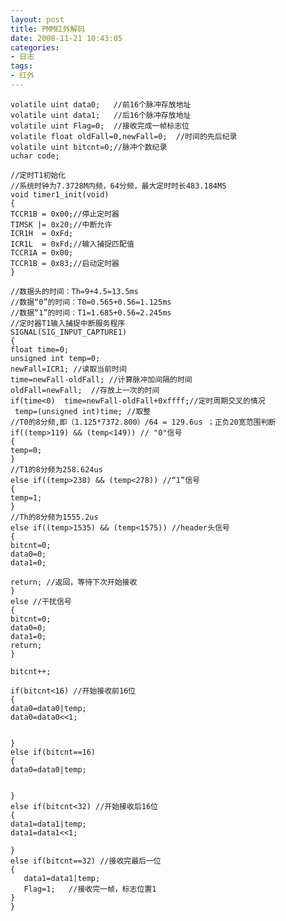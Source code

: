 ```yaml
---
layout: post
title: PMM红外解码
date: 2008-11-21 10:43:05
categories:
- 日志
tags:
- 红外
---
```




    volatile uint data0;   //前16个脉冲存放地址
    volatile uint data1;   //后16个脉冲存放地址
    volatile uint Flag=0;  //接收完成一帧标志位
    volatile float oldFall=0,newFall=0;  //时间的先后纪录
    volatile uint bitcnt=0;//脉冲个数纪录
    uchar code;
     
    //定时T1初始化
    //系统时钟为7.3728M内频，64分频，最大定时时长483.184MS
    void timer1_init(void)
    {
    TCCR1B = 0x00;//停止定时器
    TIMSK |= 0x20;//中断允许
    ICR1H  = 0xFd;
    ICR1L  = 0xFd;//输入捕捉匹配值
    TCCR1A = 0x00;
    TCCR1B = 0x83;//启动定时器
    }
     
    //数据头的时间：Th=9+4.5=13.5ms
    //数据“0”的时间：T0=0.565+0.56=1.125ms
    //数据“1”的时间：T1=1.685+0.56=2.245ms
    //定时器T1输入捕捉中断服务程序 
    SIGNAL(SIG_INPUT_CAPTURE1)
    { 
    float time=0;
    unsigned int temp=0;
    newFall=ICR1; //读取当前时间
    time=newFall-oldFall; //计算脉冲加间隔的时间
    oldFall=newFall;  //存放上一次的时间
    if(time<0)  time=newFall-oldFall+0xffff;//定时周期交叉的情况
     temp=(unsigned int)time; //取整
    //T0的8分频,即（1.125*7372.800）/64 = 129.6us ；正负20宽范围判断
    if((temp>119) && (temp<149)) // "0"信号
    {
    temp=0;
    }
    //T1的8分频为258.624us
    else if((temp>238) && (temp<278)) //“1”信号
    {
    temp=1;
    }
    //Th的8分频为1555.2us
    else if((temp>1535) && (temp<1575)) //header头信号
    {
    bitcnt=0;
    data0=0;
    data1=0;
    
    return; //返回，等待下次开始接收
    }
    else //干扰信号
    {
    bitcnt=0;
    data0=0;
    data1=0;
    return;
    }
      
    bitcnt++;
      
    if(bitcnt<16) //开始接收前16位
    {
    data0=data0|temp;
    data0=data0<<1;
    
    
    }
    else if(bitcnt==16)
    {
    data0=data0|temp;
       
       
    }
    else if(bitcnt<32) //开始接收后16位
    {
    data1=data1|temp;
    data1=data1<<1;
       
    }
    else if(bitcnt==32) //接收完最后一位
    {
       data1=data1|temp;
       Flag=1;   //接收完一帧，标志位置1
    }
    }
